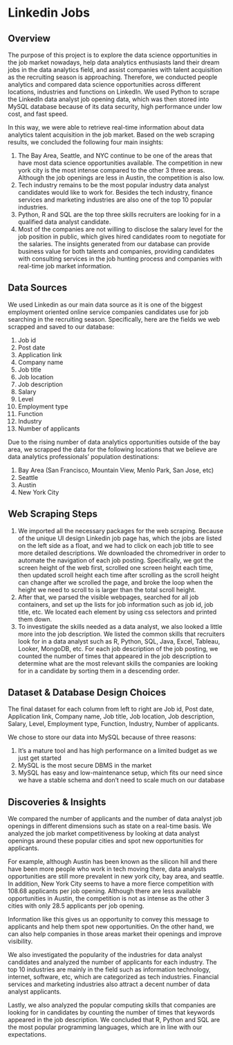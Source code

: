 # Linkedin Jobs

## Overview
The purpose of this project is to explore the data science opportunities in the job market nowadays, help data analytics enthusiasts land their dream jobs in the data analytics
field, and assist companies with talent acquisition as the recruiting season is approaching.
Therefore, we conducted people analytics and compared data science opportunities across different locations, industries and functions on LinkedIn. We used Python to scrape the LinkedIn data analyst job opening data, which was then stored into MySQL database because of its data security, high performance under low cost, and fast speed.

In this way, we were able to retrieve real-time information about data analytics talent acquisition in the job market. Based on the web scraping results, we concluded the following four main insights:
1. The Bay Area, Seattle, and NYC continue to be one of the areas that have most data science opportunities available. The competition in new york city is the most intense compared to the other 3 three areas. Although the job openings are less in Austin, the competition is also low.
2. Tech industry remains to be the most popular industry data analyst candidates would like to work for. Besides the tech industry, finance services and marketing industries are also one of the top 10 popular industries.
3. Python, R and SQL are the top three skills recruiters are looking for in a qualified data analyst candidate.
4. Most of the companies are not willing to disclose the salary level for the job position in public, which gives hired candidates room to negotiate for the salaries. The insights generated from our database can provide business value for both talents and companies, providing candidates with consulting services in the job hunting process and companies with real-time job market information.

## Data Sources
We used Linkedin as our main data source as it is one of the biggest employment oriented online service companies candidates use for job searching in the recruiting season. Specifically, here are the fields we web scrapped and saved to our database:
1. Job id
2. Post date
3. Application link
4. Company name
5. Job title
6. Job location
7. Job description
8. Salary
9. Level
10. Employment type
11. Function
12. Industry
13. Number of applicants

Due to the rising number of data analytics opportunities outside of the bay area, we scrapped the data for the following locations that we believe are data analytics professionals’ population destinations:
1. Bay Area (San Francisco, Mountain View, Menlo Park, San Jose, etc)
2. Seattle
3. Austin
4. New York City

## Web Scraping Steps
1. We imported all the necessary packages for the web scraping. Because of the unique UI design Linkedin job page has, which the jobs are listed on the left side as a float, and we had to click on each job title to see more detailed descriptions. We downloaded the chromedriver in order to automate the navigation of each job posting. Specifically, we got the screen height of the web first, scrolled one screen height each time, then updated scroll height each time after scrolling as the scroll height can change after we scrolled the page, and broke the loop when the height we need to scroll to is larger than the total scroll height. 
2. After that, we parsed the visible webpages, searched for all job containers, and set up the lists for job information such as job id, job title, etc. We located each element by using css selectors and printed them down.
3. To investigate the skills needed as a data analyst, we also looked a little more into the job description. We listed the common skills that recruiters look for in a data analyst such as R, Python, SQL, Java, Excel, Tableau, Looker, MongoDB, etc. For each job description of the job posting, we counted the number of times that appeared in the job description to determine what are the most relevant skills the companies are looking for in a candidate by sorting them in a descending order.

## Dataset & Database Design Choices
The final dataset for each column from left to right are Job id, Post date, Application link, Company name, Job title, Job location, Job description, Salary, Level, Employment type, Function, Industry, Number of applicants.

We chose to store our data into MySQL because of three reasons: 
1. It’s a mature tool and has high performance on a limited budget as we just get started
2. MySQL is the most secure DBMS in the market
3. MySQL has easy and low-maintenance setup, which fits our need since we have a stable schema and don’t need to scale much on our database

## Discoveries & Insights
We compared the number of applicants and the number of data analyst job openings in different dimensions such as state on a real-time basis. We analyzed the job market competitiveness by looking at data analyst openings around these popular cities and spot new opportunities for applicants.

For example, although Austin has been known as the silicon hill and there have been more people who work in tech moving there, data analysts opportunities are still more prevalent in new york city, bay area, and seattle. In addition, New York City seems to have a more fierce competition with 108.68 applicants per job opening. Although there are less available opportunities in Austin, the competition is not as intense as the other 3 cities with only 28.5 applicants per job opening.

Information like this gives us an opportunity to convey this message to applicants and help them spot new opportunities. On the other hand, we can also help companies in those areas market their openings and improve visibility.

We also investigated the popularity of the industries for data analyst candidates and analyzed the number of applicants for each industry. The top 10 industries are mainly in the field such as information technology, internet, software, etc, which are categorized as tech industries. Financial services and marketing industries also attract a decent number of data analyst applicants.

Lastly, we also analyzed the popular computing skills that companies are looking for in candidates by counting the number of times that keywords appeared in the job description. We concluded that R, Python and SQL are the most popular programming languages, which are in line with our expectations.
